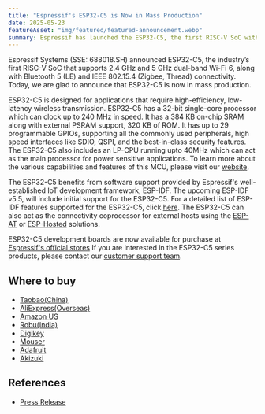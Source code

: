 ```yaml
---
title: "Espressif's ESP32-C5 is Now in Mass Production"
date: 2025-05-23
featureAsset: "img/featured/featured-announcement.webp"
summary: Espressif has launched the ESP32-C5, the first RISC-V SoC with dual-band Wi-Fi 6, Bluetooth 5 (LE), and IEEE 802.15.4 support. Designed for low-latency wireless applications, it features a 240 MHz CPU, LP-CPU, and rich peripheral options. Backed by ESP-IDF, the ESP32-C5 is now in mass production and ready for developers.
---
```


Espressif Systems (SSE: 688018.SH) announced ESP32-C5, the industry’s first RISC-V SoC that supports 2.4 GHz and 5 GHz dual-band Wi-Fi 6, along with Bluetooth 5 (LE) and IEEE 802.15.4 (Zigbee, Thread) connectivity. Today, we are glad to announce that ESP32-C5  is now in mass production.

ESP32-C5 is designed for applications that require high-efficiency, low-latency wireless transmission. ESP32-C5 has a 32-bit single-core processor which can clock up to 240 MHz in speed. It has a 384 KB on-chip SRAM along with external PSRAM support, 320 KB of ROM. It has up to 29 programmable GPIOs, supporting all the commonly used peripherals, high speed interfaces like SDIO, QSPI, and the best-in-class security features. The ESP32-C5 also includes an LP-CPU running upto 40MHz which can act as the main processor for power sensitive applications. To learn more about the various capabilities and features of this MCU, please visit our [website](https://www.espressif.com/en/products/socs/esp32-c5).

The ESP32-C5 benefits from software support provided by Espressif's well-established IoT development framework, ESP-IDF. The upcoming ESP-IDF v5.5, will include initial support for the ESP32-C5. For a detailed list of ESP-IDF features supported for the ESP32-C5, click [here](https://github.com/espressif/esp-idf/issues/14021). The ESP32-C5 can also act as the connectivity coprocessor for external hosts using the [ESP-AT](https://github.com/espressif/esp-at) or [ESP-Hosted](https://github.com/espressif/esp-hosted) solutions.

ESP32-C5 development boards are now available for purchase at [Espressif's official stores](https://www.aliexpress.com/item/1005008790788462.html) If you are interested in the ESP32-C5 series products, please contact our [customer support team](https://www.espressif.com/en/contact-us/sales-questions).

## Where to buy

- [Taobao(China)](https://item.taobao.com/item.htm?ft=t&id=846843964795)
- [AliExpress(Overseas)](https://www.aliexpress.com/item/1005008790788462.html)
- [Amazon US](https://www.amazon.com/dp/B0F6YKGL75)
- [Robu(India)](https://robu.in/product/espressif-esp32-c5-devkitc-1-n8r4-development-board/)
- [Digikey](https://www.digikey.cn/en/products/detail/espressif-systems/ESP32-C5-DEVKITC-1-N8R4/26658349?s=N4IgTCBcDaIKIGUAKBmMBaAwgVnQEQFMA3AaQEsAXTdARnQDkAOAJQBYQBdAXyA)
- [Mouser](https://www.mouser.com/ProductDetail/Espressif-Systems/ESP32-C5-DevKitC-1-N8R4?qs=sqEgtWRSLJ2%2Fdhsv380LjQ%3D%3D)
- [Adafruit](https://www.adafruit.com/product/6325)
- [Akizuki](https://akizukidenshi.com/catalog/g/g131015/)

## References

- [Press Release](https://www.espressif.com/en/news/ESP32-C5_Mass_Production)
